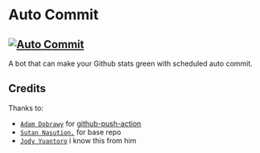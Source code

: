 <h1>Auto Commit</h1>

## [![Auto Commit](https://github.com/fuckyouridea/autocommit/actions/workflows/bot.yml/badge.svg)](https://github.com/fuckyouridea/autocommit/actions/workflows/bot.yml)

A bot that can make your Github stats green with scheduled auto commit.

## Credits
Thanks to:
- [`Adam Dobrawy`](https://github.com/ad-m) for [github-push-action](https://github.com/ad-m/github-push-action)
- [`Sutan Nasution.`](https://github.com/sutanlab) for base repo
- [`Jody Yuantoro`](https://github.com/xyzuan) i know this from him
